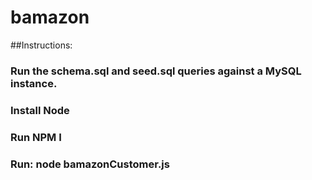 # bamazon

##Instructions:
### Run the schema.sql and seed.sql queries against a MySQL instance.
### Install Node
### Run NPM I
### Run: node bamazonCustomer.js

